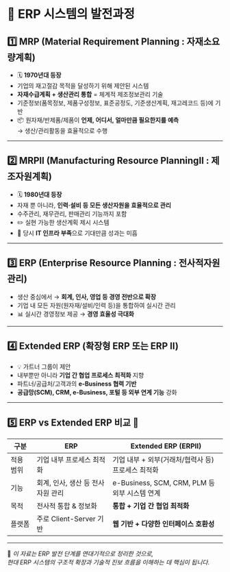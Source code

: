 # 🧬 ERP 시스템의 발전과정

## 1️⃣ MRP (Material Requirement Planning : 자재소요량계획)

- 🗓️ **1970년대 등장**
- 기업의 재고절감 목적을 달성하기 위해 제안된 시스템  
- **자재수급계획 + 생산관리 통합** = 체계적 제조정보관리 기술
- 기준정보(품목정보, 제품구성정보, 표준공정도, 기준생산계획, 재고레코드 등)에 기반
- 📦 원자재/반제품/제품이 **언제, 어디서, 얼마만큼 필요한지를 예측**  
→ 생산/관리활동을 효율적으로 수행

---

## 2️⃣ MRPⅡ (Manufacturing Resource PlanningⅡ : 제조자원계획)

- 🗓️ **1980년대 등장**
- 자재 뿐 아니라, **인력·설비 등 모든 생산자원을 효율적으로 관리**
- 수주관리, 재무관리, 판매관리 기능까지 포함
- ✏️ 실현 가능한 생산계획 제시 시스템
- 🔧 당시 **IT 인프라 부족**으로 기대만큼 성과는 미흡

---

## 3️⃣ ERP (Enterprise Resource Planning : 전사적자원관리)

- 생산 중심에서 → **회계, 인사, 영업 등 경영 전반으로 확장**
- 기업 내 모든 자원(원자재/설비/인력 등)을 통합하여 실시간 관리
- 📊 실시간 경영정보 제공 → **경영 효율성 극대화**

---

## 4️⃣ Extended ERP (확장형 ERP 또는 ERP Ⅱ)

- 💡 가트너 그룹이 제안
- 내부뿐만 아니라 **기업 간 협업 프로세스 최적화** 지향
- 파트너/공급처/고객과의 **e-Business 협력 기반**
- **공급망(SCM), CRM, e-Business, 포털 등 외부 연계 기능** 강화

---

## 5️⃣ ERP vs Extended ERP 비교 🔁

| 구분 | ERP | Extended ERP (ERPⅡ) |
|------|-----|----------------------|
| 적용 범위 | 기업 내부 프로세스 최적화 | 기업 내부 + 외부(거래처/협력사 등) 프로세스 최적화 |
| 기능 | 회계, 인사, 생산 등 전사 자원 관리 | e-Business, SCM, CRM, PLM 등 외부 시스템 연계 |
| 목적 | 전사적 통합 & 정보화 | **통합 + 기업 간 협업 최적화** |
| 플랫폼 | 주로 Client-Server 기반 | **웹 기반 + 다양한 인터페이스 호환성** |

---

📌 *이 자료는 ERP 발전 단계를 연대기적으로 정리한 것으로,  
현대 ERP 시스템의 구조적 확장과 기술적 진보 흐름을 이해하는 데 핵심이 됩니다.*
